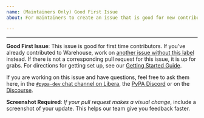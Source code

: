 ```yaml
---
name: (Maintainers Only) Good First Issue
about: For maintainers to create an issue that is good for new contributors

---
```


<!-- Issue text below -->

<!-- End issue text, leave the following intact -->
---

**Good First Issue**: This issue is good for first time contributors. If you've already contributed to Warehouse, work on [another issue without this label](https://github.com/pypi/warehouse/issues?utf8=%E2%9C%93&q=is%3Aissue+is%3Aopen+-label%3A%22good+first+issue%22) instead. If there is not a corresponding pull request for this issue, it is up for grabs. For directions for getting set up, see our [Getting Started Guide](https://warehouse.pypa.io/development/getting-started/).

If you are working on this issue and have questions, feel free to ask them here, in the [`#pypa-dev` chat channel on Libera](https://web.libera.chat/#pypa-dev), the [PyPA Discord](https://discord.gg/pypa) or on the [Discourse](https://discuss.python.org/c/packaging/14).

**Screenshot Required**: *If your pull request makes a visual change*, include a screenshot of your update. This helps our team give you feedback faster.
